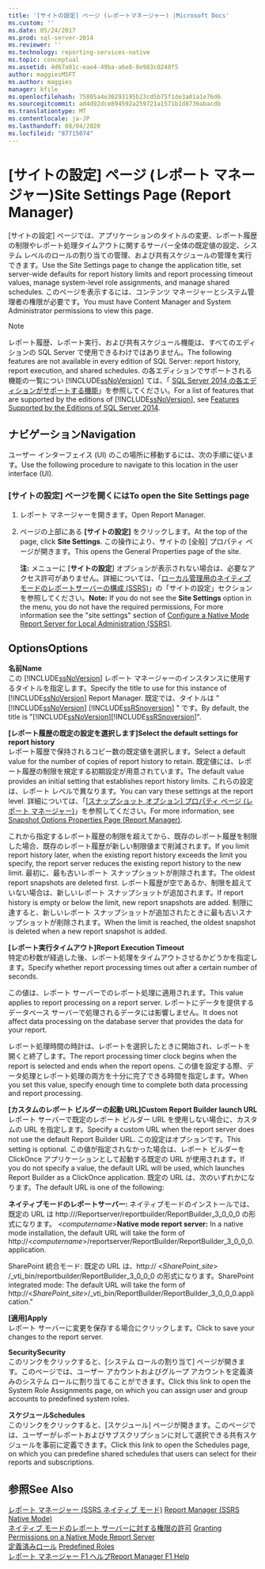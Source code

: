 ```yaml
---
title: '[サイトの設定] ページ (レポートマネージャー) |Microsoft Docs'
ms.custom: ''
ms.date: 05/24/2017
ms.prod: sql-server-2014
ms.reviewer: ''
ms.technology: reporting-services-native
ms.topic: conceptual
ms.assetid: 4d67a01c-eae4-49ba-a6e8-8e983c0248f5
author: maggiesMSFT
ms.author: maggies
manager: kfile
ms.openlocfilehash: 75805a4e30293195b23cd5b75f1de3a01a1e76d6
ms.sourcegitcommit: ad4d92dce894592a259721a1571b1d8736abacdb
ms.translationtype: MT
ms.contentlocale: ja-JP
ms.lasthandoff: 08/04/2020
ms.locfileid: "87715074"
---
```

# <a name="site-settings-page-report-manager"></a><span data-ttu-id="7f861-102">[サイトの設定] ページ (レポート マネージャー)</span><span class="sxs-lookup"><span data-stu-id="7f861-102">Site Settings Page (Report Manager)</span></span>
  <span data-ttu-id="7f861-103">[サイトの設定] ページでは、アプリケーションのタイトルの変更、レポート履歴の制限やレポート処理タイムアウトに関するサーバー全体の既定値の設定、システム レベルのロールの割り当ての管理、および共有スケジュールの管理を実行できます。</span><span class="sxs-lookup"><span data-stu-id="7f861-103">Use the Site Settings page to change the application title, set server-wide defaults for report history limits and report processing timeout values, manage system-level role assignments, and manage shared schedules.</span></span> <span data-ttu-id="7f861-104">このページを表示するには、コンテンツ マネージャーとシステム管理者の権限が必要です。</span><span class="sxs-lookup"><span data-stu-id="7f861-104">You must have Content Manager and System Administrator permissions to view this page.</span></span>  
  
> [!NOTE]  
>  <span data-ttu-id="7f861-105">レポート履歴、レポート実行、および共有スケジュール機能は、すべてのエディションの SQL Server で使用できるわけではありません。</span><span class="sxs-lookup"><span data-stu-id="7f861-105">The following features are not available in every edition of SQL Server: report history, report execution, and shared schedules.</span></span> <span data-ttu-id="7f861-106">の各エディションでサポートされる機能の一覧につい [!INCLUDE[ssNoVersion](../includes/ssnoversion-md.md)] ては、「 [SQL Server 2014 の各エディションがサポートする機能](../../2014/getting-started/features-supported-by-the-editions-of-sql-server-2014.md)」を参照してください。</span><span class="sxs-lookup"><span data-stu-id="7f861-106">For a list of features that are supported by the editions of [!INCLUDE[ssNoVersion](../includes/ssnoversion-md.md)], see [Features Supported by the Editions of SQL Server 2014](../../2014/getting-started/features-supported-by-the-editions-of-sql-server-2014.md).</span></span>  
  
## <a name="navigation"></a><span data-ttu-id="7f861-107">ナビゲーション</span><span class="sxs-lookup"><span data-stu-id="7f861-107">Navigation</span></span>  
 <span data-ttu-id="7f861-108">ユーザー インターフェイス (UI) のこの場所に移動するには、次の手順に従います。</span><span class="sxs-lookup"><span data-stu-id="7f861-108">Use the following procedure to navigate to this location in the user interface (UI).</span></span>  
  
### <a name="to-open-the-site-settings-page"></a><span data-ttu-id="7f861-109">[サイトの設定] ページを開くには</span><span class="sxs-lookup"><span data-stu-id="7f861-109">To open the Site Settings page</span></span>  
  
1.  <span data-ttu-id="7f861-110">レポート マネージャーを開きます。</span><span class="sxs-lookup"><span data-stu-id="7f861-110">Open Report Manager.</span></span>  
  
2.  <span data-ttu-id="7f861-111">ページの上部にある **[サイトの設定]** をクリックします。</span><span class="sxs-lookup"><span data-stu-id="7f861-111">At the top of the page, click **Site Settings**.</span></span> <span data-ttu-id="7f861-112">この操作により、サイトの [全般] プロパティ ページが開きます。</span><span class="sxs-lookup"><span data-stu-id="7f861-112">This opens the General Properties page of the site.</span></span>  
  
     <span data-ttu-id="7f861-113">**注:** メニューに [**サイトの設定**] オプションが表示されない場合は、必要なアクセス許可がありません。詳細については、「[ローカル管理用のネイティブモードのレポートサーバーの構成 &#40;SSRS&#41;](report-server/configure-a-native-mode-report-server-for-local-administration-ssrs.md)」の「サイトの設定」セクションを参照してください。</span><span class="sxs-lookup"><span data-stu-id="7f861-113">**Note:** If you do not see the **Site Settings** option in the menu, you do not have the required permissions, For more information see the "site settings" section of [Configure a Native Mode Report Server for Local Administration &#40;SSRS&#41;](report-server/configure-a-native-mode-report-server-for-local-administration-ssrs.md).</span></span>  
  
## <a name="options"></a><span data-ttu-id="7f861-114">Options</span><span class="sxs-lookup"><span data-stu-id="7f861-114">Options</span></span>  
 <span data-ttu-id="7f861-115">**名前**</span><span class="sxs-lookup"><span data-stu-id="7f861-115">**Name**</span></span>  
 <span data-ttu-id="7f861-116">この [!INCLUDE[ssNoVersion](../includes/ssnoversion-md.md)] レポート マネージャーのインスタンスに使用するタイトルを指定します。</span><span class="sxs-lookup"><span data-stu-id="7f861-116">Specify the title to use for this instance of [!INCLUDE[ssNoVersion](../includes/ssnoversion-md.md)] Report Manager.</span></span> <span data-ttu-id="7f861-117">既定では、タイトルは " [!INCLUDE[ssNoVersion](../includes/ssnoversion-md.md)] [!INCLUDE[ssRSnoversion](../includes/ssrsnoversion-md.md)] " です。</span><span class="sxs-lookup"><span data-stu-id="7f861-117">By default, the title is "[!INCLUDE[ssNoVersion](../includes/ssnoversion-md.md)][!INCLUDE[ssRSnoversion](../includes/ssrsnoversion-md.md)]".</span></span>  
  
 <span data-ttu-id="7f861-118">**[レポート履歴の既定の設定を選択します]**</span><span class="sxs-lookup"><span data-stu-id="7f861-118">**Select the default settings for report history**</span></span>  
 <span data-ttu-id="7f861-119">レポート履歴で保持されるコピー数の既定値を選択します。</span><span class="sxs-lookup"><span data-stu-id="7f861-119">Select a default value for the number of copies of report history to retain.</span></span> <span data-ttu-id="7f861-120">既定値には、レポート履歴の制限を規定する初期設定が用意されています。</span><span class="sxs-lookup"><span data-stu-id="7f861-120">The default value provides an initial setting that establishes report history limits.</span></span> <span data-ttu-id="7f861-121">これらの設定は、レポート レベルで異なります。</span><span class="sxs-lookup"><span data-stu-id="7f861-121">You can vary these settings at the report level.</span></span> <span data-ttu-id="7f861-122">詳細については、「[[スナップショット オプション] プロパティ ページ &#40;レポート マネージャー&#41;](../../2014/reporting-services/snapshot-options-properties-page-report-manager.md)」を参照してください。</span><span class="sxs-lookup"><span data-stu-id="7f861-122">For more information, see [Snapshot Options Properties Page &#40;Report Manager&#41;](../../2014/reporting-services/snapshot-options-properties-page-report-manager.md).</span></span>  
  
 <span data-ttu-id="7f861-123">これから指定するレポート履歴の制限を超えてから、既存のレポート履歴を制限した場合、既存のレポート履歴が新しい制限値まで削減されます。</span><span class="sxs-lookup"><span data-stu-id="7f861-123">If you limit report history later, when the existing report history exceeds the limit you specify, the report server reduces the existing report history to the new limit.</span></span> <span data-ttu-id="7f861-124">最初に、最も古いレポート スナップショットが削除されます。</span><span class="sxs-lookup"><span data-stu-id="7f861-124">The oldest report snapshots are deleted first.</span></span> <span data-ttu-id="7f861-125">レポート履歴が空であるか、制限を超えていない場合は、新しいレポート スナップショットが追加されます。</span><span class="sxs-lookup"><span data-stu-id="7f861-125">If report history is empty or below the limit, new report snapshots are added.</span></span> <span data-ttu-id="7f861-126">制限に達すると、新しいレポート スナップショットが追加されたときに最も古いスナップショットが削除されます。</span><span class="sxs-lookup"><span data-stu-id="7f861-126">When the limit is reached, the oldest snapshot is deleted when a new report snapshot is added.</span></span>  
  
 <span data-ttu-id="7f861-127">**[レポート実行タイムアウト]**</span><span class="sxs-lookup"><span data-stu-id="7f861-127">**Report Execution Timeout**</span></span>  
 <span data-ttu-id="7f861-128">特定の秒数が経過した後、レポート処理をタイムアウトさせるかどうかを指定します。</span><span class="sxs-lookup"><span data-stu-id="7f861-128">Specify whether report processing times out after a certain number of seconds.</span></span>  
  
 <span data-ttu-id="7f861-129">この値は、レポート サーバーでのレポート処理に適用されます。</span><span class="sxs-lookup"><span data-stu-id="7f861-129">This value applies to report processing on a report server.</span></span> <span data-ttu-id="7f861-130">レポートにデータを提供するデータベース サーバーで処理されるデータには影響しません。</span><span class="sxs-lookup"><span data-stu-id="7f861-130">It does not affect data processing on the database server that provides the data for your report.</span></span>  
  
 <span data-ttu-id="7f861-131">レポート処理時間の時計は、レポートを選択したときに開始され、レポートを開くと終了します。</span><span class="sxs-lookup"><span data-stu-id="7f861-131">The report processing timer clock begins when the report is selected and ends when the report opens.</span></span> <span data-ttu-id="7f861-132">この値を設定する際、データ処理とレポート処理の両方を十分に完了できる時間を指定します。</span><span class="sxs-lookup"><span data-stu-id="7f861-132">When you set this value, specify enough time to complete both data processing and report processing.</span></span>  
  
 <span data-ttu-id="7f861-133">**[カスタムのレポート ビルダーの起動 URL]**</span><span class="sxs-lookup"><span data-stu-id="7f861-133">**Custom Report Builder launch URL**</span></span>  
 <span data-ttu-id="7f861-134">レポート サーバーで既定のレポート ビルダー URL を使用しない場合に、カスタムの URL を指定します。</span><span class="sxs-lookup"><span data-stu-id="7f861-134">Specify a custom URL when the report server does not use the default Report Builder URL.</span></span> <span data-ttu-id="7f861-135">この設定はオプションです。</span><span class="sxs-lookup"><span data-stu-id="7f861-135">This setting is optional.</span></span> <span data-ttu-id="7f861-136">この値が指定されなかった場合は、レポート ビルダーを ClickOnce アプリケーションとして起動する既定の URL が使用されます。</span><span class="sxs-lookup"><span data-stu-id="7f861-136">If you do not specify a value, the default URL will be used, which launches Report Builder as a ClickOnce application.</span></span> <span data-ttu-id="7f861-137">既定の URL は、次のいずれかになります。</span><span class="sxs-lookup"><span data-stu-id="7f861-137">The default URL is one of the following:</span></span>  
  
 <span data-ttu-id="7f861-138">**ネイティブモードのレポートサーバー:** ネイティブモードのインストールでは、既定の URL は http:///Reportserver/reportbuilder/ReportBuilder_3_0_0_0 の形式になります。 \<*computername*></span><span class="sxs-lookup"><span data-stu-id="7f861-138">**Native mode report server:** In a native mode installation, the default URL will take the form of http://\<*computername*>/reportserver/ReportBuilder/ReportBuilder_3_0_0_0.application.</span></span>  
  
 <span data-ttu-id="7f861-139">SharePoint 統合モード: 既定の URL は、http:// \<*SharePoint_site*> /_vti_bin/reportbuilder/ReportBuilder_3_0_0_0 の形式になります。</span><span class="sxs-lookup"><span data-stu-id="7f861-139">SharePoint integrated mode: The default URL will take the form of http://\<*SharePoint_site*>/_vti_bin/ReportBuilder/ReportBuilder_3_0_0_0.application."</span></span>  
  
 <span data-ttu-id="7f861-140">**[適用]**</span><span class="sxs-lookup"><span data-stu-id="7f861-140">**Apply**</span></span>  
 <span data-ttu-id="7f861-141">レポート サーバーに変更を保存する場合にクリックします。</span><span class="sxs-lookup"><span data-stu-id="7f861-141">Click to save your changes to the report server.</span></span>  
  
 <span data-ttu-id="7f861-142">**Security**</span><span class="sxs-lookup"><span data-stu-id="7f861-142">**Security**</span></span>  
 <span data-ttu-id="7f861-143">このリンクをクリックすると、[システム ロールの割り当て] ページが開きます。このページでは、ユーザー アカウントおよびグループ アカウントを定義済みのシステム ロールに割り当てることができます。</span><span class="sxs-lookup"><span data-stu-id="7f861-143">Click this link to open the System Role Assignments page, on which you can assign user and group accounts to predefined system roles.</span></span>  
  
 <span data-ttu-id="7f861-144">**スケジュール**</span><span class="sxs-lookup"><span data-stu-id="7f861-144">**Schedules**</span></span>  
 <span data-ttu-id="7f861-145">このリンクをクリックすると、[スケジュール] ページが開きます。このページでは、ユーザーがレポートおよびサブスクリプションに対して選択できる共有スケジュールを事前に定義できます。</span><span class="sxs-lookup"><span data-stu-id="7f861-145">Click this link to open the Schedules page, on which you can predefine shared schedules that users can select for their reports and subscriptions.</span></span>  
  
## <a name="see-also"></a><span data-ttu-id="7f861-146">参照</span><span class="sxs-lookup"><span data-stu-id="7f861-146">See Also</span></span>  
 <span data-ttu-id="7f861-147">[レポート マネージャー &#40;SSRS ネイティブ モード&#41;](../../2014/reporting-services/report-manager-ssrs-native-mode.md) </span><span class="sxs-lookup"><span data-stu-id="7f861-147">[Report Manager  &#40;SSRS Native Mode&#41;](../../2014/reporting-services/report-manager-ssrs-native-mode.md) </span></span>  
 <span data-ttu-id="7f861-148">[ネイティブ モードのレポート サーバーに対する権限の許可](security/granting-permissions-on-a-native-mode-report-server.md) </span><span class="sxs-lookup"><span data-stu-id="7f861-148">[Granting Permissions on a Native Mode Report Server](security/granting-permissions-on-a-native-mode-report-server.md) </span></span>  
 <span data-ttu-id="7f861-149">[定義済みロール](security/role-definitions-predefined-roles.md) </span><span class="sxs-lookup"><span data-stu-id="7f861-149">[Predefined Roles](security/role-definitions-predefined-roles.md) </span></span>  
 [<span data-ttu-id="7f861-150">レポート マネージャー F1 ヘルプ</span><span class="sxs-lookup"><span data-stu-id="7f861-150">Report Manager F1 Help</span></span>](../../2014/reporting-services/report-manager-f1-help.md)  
  
  
